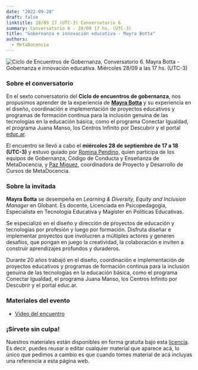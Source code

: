 ```yaml
---
date: "2022-09-28"
draft: false
linktitle: 28/09 17 (UTC-3) Conversatorio 6
summary: Conversatorio 6 - 28/09 17 hs. (UTC-3)
title: "Gobernanza e innovación educativa - Mayra Botta"
authors:
  - MetaDocencia
---
```


![Ciclo de Encuentros de Gobernanza, Conversatorio 6. Mayra Botta - Gobernanza e innovación educativa. Miércoles 28/09 a las 17 hs. (UTC-3)](https://www.metadocencia.org/img/GobernanzaMD6.png)

### Sobre el conversatorio

En el sexto conversatorio del **Ciclo de encuentros de gobernanza**, nos propusimos aprender de la experiencia de [**Mayra Botta**](https://www.linkedin.com/in/mayra-botta-5a94a76/) y su experiencia en el diseño, coordinación e implementación de proyectos educativos y programas de formación continua para la inclusión genuina de las tecnologías en la educación básica, como el programa Conectar Igualdad, el programa Juana Manso, los Centros Infinito por Descubrir y el portal [educ.ar](https://www.educ.ar/).

El encuentro se llevó a cabo el **miércoles 28 de septiembre de 17 a 18 (UTC-3)** y estuvo guiado por [Romina Pendino](https://www.metadocencia.org/authors/rominapedino/), quien participa de los equipos de Gobernanza, Código de Conducta y Enseñanza de MetaDocencia, y [Paz Míguez](https://www.metadocencia.org/authors/pazmiguez/), coordinadora de Proyecto y Desarrollo de Cursos de MetaDocencia.

### Sobre la invitada

**Mayra Botta** se desempeña en *Learning & Diversity, Equity and Inclusion Manager* en Globant. Es docente, Licenciada en Psicopedagogía, Especialista en Tecnología Educativa y Magíster en Políticas Educativas.

Se especializó en el diseño y dirección de proyectos de educación y tecnologías por profesión y luego por formación. Disfruta diseñar e implementar proyectos que involucren a múltiples actores y generen desafíos, que pongan en juego la creatividad, la colaboración e inviten a construir aprendizajes profundos y duraderos.

Durante 20 años trabajó en el diseño, coordinación e implementación de proyectos educativos y programas de formación continua para la inclusión genuina de las tecnologías en la educación básica, como el programa Conectar Igualdad, el programa Juana Manso, los Centros Infinito por Descubrir y el portal educ.ar.

### Materiales del evento

- [Video del encuentro](https://youtu.be/AOa2C_0Ennc)

### ¡Sírvete sin culpa!

Nuestros materiales están disponibles en forma gratuita bajo esta [licencia](https://creativecommons.org/licenses/by/4.0/deed.es). Es decir, puedes reusar o editar cualquier material que aparece acá, lo único que pedimos a cambio es que cuando tomes material de acá incluyas una referencia a esta página web.
